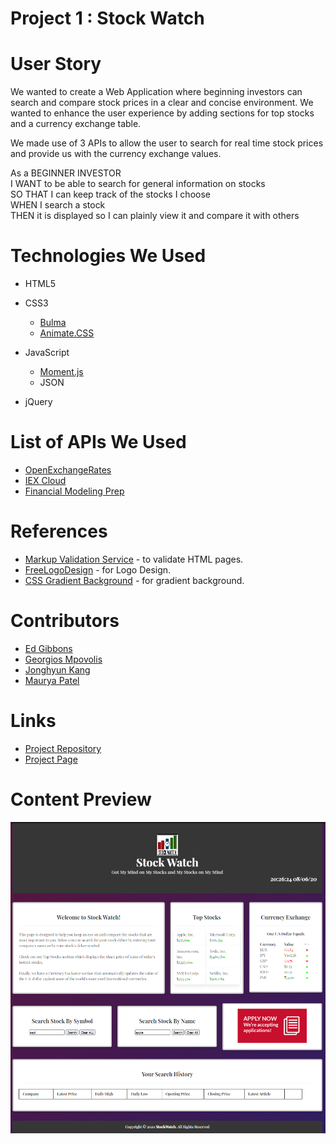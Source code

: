 # Project 1 : Stock Watch


# User Story

We wanted to create a Web Application where beginning investors can search and compare stock prices in a clear and concise environment. We wanted to enhance the user experience by adding sections for top stocks and a currency exchange table.

We made use of 3 APIs to allow the user to search for real time stock prices and provide us with the currency exchange values. 

As a BEGINNER INVESTOR\
I WANT to be able to search for general information on stocks\
SO THAT I can keep track of the stocks I choose\
WHEN I search a stock\
THEN it is displayed so I can plainly view it and compare it with others

# Technologies We Used
* HTML5
* CSS3
    * [Bulma](https://bulma.io/documentation/)
    * [Animate.CSS](https://animate.style/)

* JavaScript
    * [Moment.js](https://momentjs.com/)
    * JSON

* jQuery


# List of APIs We Used
* [OpenExchangeRates](https://openexchangerates.org/)
* [IEX Cloud](https://iexcloud.io/docs/api/)
* [Financial Modeling Prep](https://financialmodelingprep.com/developer/docs/)

# References
* [Markup Validation Service](https://validator.w3.org/) - to validate HTML pages.
* [FreeLogoDesign](https://www.freelogodesign.org/) - for Logo Design.
* [CSS Gradient Background](https://codepen.io/P1N2O/pen/pyBNzX) - for gradient background.

# Contributors
* [Ed Gibbons](https://github.com/egibbs834)
* [Georgios Mpovolis](https://github.com/gmpovolis)
* [Jonghyun Kang](https://github.com/misterjaykay)
* [Maurya Patel](https://github.com/maurya512)

# Links
* [Project Repository](https://github.com/misterjaykay/Project-1)
* [Project Page](https://misterjaykay.github.io/Project-1/)

# Content Preview
![Index Html](assets/images/screenshot.png)